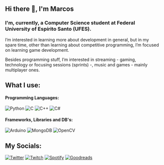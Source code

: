## Hi there 👋, I'm Marcos

### I'm, currently, a Computer Science student at Federal University of Espírito Santo (UFES).

I’m interested in learning more about development in general, but in my spare time, other than learning about competitive programming, I’m focused on learning game development.

Besides programming stuff, I’m interested in streaming - gaming, technology or focusing sessions (sprints) -,  music and games - mainly multiplayer ones.

## What I use:

#### Programming Languages:
![Python](https://img.shields.io/badge/python-3670A0?style=for-the-badge&logo=python&logoColor=ffdd54)
![C](https://img.shields.io/badge/c-%2300599C.svg?style=for-the-badge&logo=c&logoColor=white)
![C++](https://img.shields.io/badge/c++-%2300599C.svg?style=for-the-badge&logo=c%2B%2B&logoColor=white)
![C#](https://img.shields.io/badge/c%23-%23239120.svg?style=for-the-badge&logo=c-sharp&logoColor=white)
<!-- ![PHP](https://img.shields.io/badge/php-%23777BB4.svg?style=for-the-badge&logo=php&logoColor=white) -->
#### Frameworks, Libraries and DB's:
![Arduino](https://img.shields.io/badge/-Arduino-00979D?style=for-the-badge&logo=Arduino&logoColor=white)
![MongoDB](https://img.shields.io/badge/MongoDB-%234ea94b.svg?style=for-the-badge&logo=mongodb&logoColor=white)
![OpenCV](https://img.shields.io/badge/opencv-%23white.svg?style=for-the-badge&logo=opencv&logoColor=white)
<!-- ![Laravel](https://img.shields.io/badge/laravel-%23FF2D20.svg?style=for-the-badge&logo=laravel&logoColor=white)] -->

## My Socials:
<a href="https://twitter.com/haletos" target="_blank">![Twitter](https://img.shields.io/badge/Haletos-%231DA1F2.svg?style=for-the-badge&logo=Twitter&logoColor=white)</a>
<a href="https://www.twitch.tv/haletos" target="_blank">![Twitch](https://img.shields.io/badge/haletos-%239146FF.svg?style=for-the-badge&logo=Twitch&logoColor=white)</a>
<a href="https://open.spotify.com/user/6lhtgzdk20x7jux5gtgishghh" target="_blank">![Spotify](https://img.shields.io/badge/Spotify-1ED760?style=for-the-badge&logo=spotify&logoColor=white)</a>
<a href="https://www.goodreads.com/marcosmello" target="_blank">![Goodreads](https://img.shields.io/badge/Goodreads-372213?style=for-the-badge&logo=goodreads&logoColor=white)</a>
